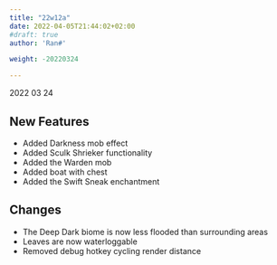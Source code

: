 ```yaml
---
title: "22w12a"
date: 2022-04-05T21:44:02+02:00
#draft: true
author: 'Ran#'

weight: -20220324

---
```


2022 03 24

## New Features
- Added Darkness mob effect
- Added Sculk Shrieker functionality
- Added the Warden mob
- Added boat with chest
- Added the Swift Sneak enchantment

## Changes
- The Deep Dark biome is now less flooded than surrounding areas
- Leaves are now waterloggable
- Removed debug hotkey cycling render distance
